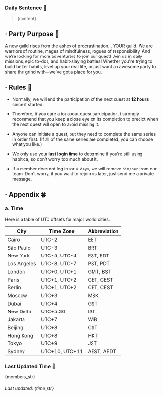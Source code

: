 ### Daily Sentence 🌹
> {content}

## · Party Purpose :star2:

A new guild rises from the ashes of procrastination… YOUR guild. We are warriors of routine, mages of mindfulness, rogues of responsibility. And we’re looking for more adventurers to join our quest! Join us in daily missions, epic to-dos, and habit-slaying battles! Whether you're trying to build better habits, level up your real life, or just want an awesome party to share the grind with—we've got a place for you.

## · Rules :traffic_light:

 * Normally, we will end the participation of the next quest at **12 hours** since it started.

 * Therefore, if you care a lot about quest participation, I strongly recommend that you keep a close eye on its completion to predict when the next quest will open to 
   avoid missing it.

 * Anyone can initiate a quest, but they need to complete the same series in order first. (If all of the same series are completed, you can choose what you like.)

 * We only use your **last login time** to determine if you're still using habitica, so don't worry too much about it.

 * If a member does not log in for `4 days`, we will remove `him/her` from our team. Don't worry, if you want to rejoin us later, just send me a private message.

## · Appendix :four_leaf_clover:

### a. Time

Here is a table of UTC offsets for major world cities.

| City          | Time Zone                     | Abbreviation          |
|---------------|-------------------------------|-----------------------|
| Cairo         | UTC-2                         | EET                   |
| São Paulo     | UTC-3                         | BRT                   |
| New York      | UTC-5, UTC-4     | EST, EDT              |
| Los Angeles    | UTC-8, UTC-7     | PST, PDT              |
| London        | UTC+0, UTC+1     | GMT, BST              |
| Paris         | UTC+1, UTC+2    | CET, CEST             |
| Berlin        | UTC+1, UTC+2    | CET, CEST             |
| Moscow        | UTC+3                         | MSK                   |
| Dubai         | UTC+4                         | GST                   |
| New Delhi     | UTC+5:30                     | IST                   |
| Jakarta       | UTC+7                         | WIB                   |
| Beijing       | UTC+8                         | CST                   |
| Hong Kong     | UTC+8                         | HKT                   |
| Tokyo         | UTC+9                         | JST                   |
| Sydney        | UTC+10, UTC+11 | AEST, AEDT            |

### Last Updated Time 👀

{members_str}

###### Last updated: {time_str}

